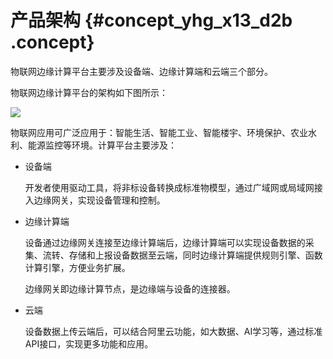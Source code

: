 # 产品架构 {#concept_yhg_x13_d2b .concept}

物联网边缘计算平台主要涉及设备端、边缘计算端和云端三个部分。

物联网边缘计算平台的架构如下图所示：

![](http://static-aliyun-doc.oss-cn-hangzhou.aliyuncs.com/assets/img/14807/15363075326611_zh-CN.png) 

物联网应用可广泛应用于：智能生活、智能工业、智能楼宇、环境保护、农业水利、能源监控等环境。计算平台主要涉及：

-   设备端

    开发者使用驱动工具，将非标设备转换成标准物模型，通过广域网或局域网接入边缘网关，实现设备管理和控制。

-   边缘计算端

    设备通过边缘网关连接至边缘计算端后，边缘计算端可以实现设备数据的采集、流转、存储和上报设备数据至云端，同时边缘计算端提供规则引擎、函数计算引擎，方便业务扩展。

    边缘网关即边缘计算节点，是边缘端与设备的连接器。

-   云端

    设备数据上传云端后，可以结合阿里云功能，如大数据、AI学习等，通过标准API接口，实现更多功能和应用。



